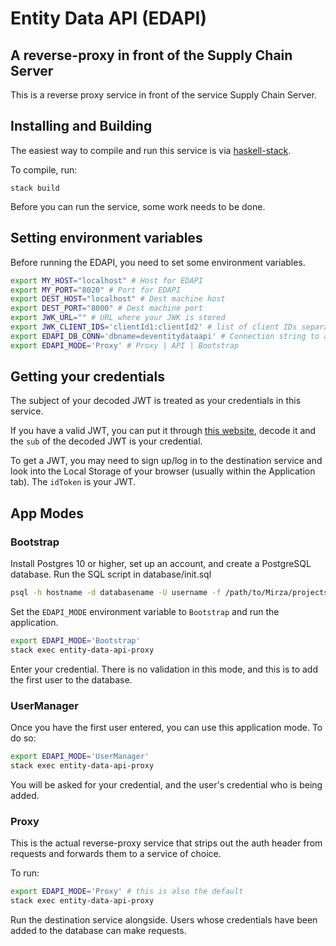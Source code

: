 # Entity Data API (EDAPI)

## A reverse-proxy in front of the Supply Chain Server

This is a reverse proxy service in front of the service Supply Chain Server.

## Installing and Building

The easiest way to compile and run this service is via [haskell-stack](https://docs.haskellstack.org/en/stable/README/).


To compile, run:
```
stack build
```

Before you can run the service, some work needs to be done.

## Setting environment variables

Before running the EDAPI, you need to set some environment variables.

```bash
export MY_HOST="localhost" # Host for EDAPI
export MY_PORT="8020" # Port for EDAPI
export DEST_HOST="localhost" # Dest machine host
export DEST_PORT="8000" # Dest machine port
export JWK_URL="" # URL where your JWK is stored
export JWK_CLIENT_IDS='clientId1:clientId2' # list of client IDs separated by :
export EDAPI_DB_CONN='dbname=deventitydataapi' # Connection string to a database where user credentials are stored
export EDAPI_MODE='Proxy' # Proxy | API | Bootstrap
```

## Getting your credentials

The subject of your decoded JWT is treated as your credentials in this service.

If you have a valid JWT, you can put it through [this website](https://jwt.io/),
decode it and the `sub` of the decoded JWT is your credential.

To get a JWT, you may need to sign up/log in to the destination service and
look into the Local Storage of your browser (usually within the Application tab).
The `idToken` is your JWT.

## App Modes

### Bootstrap

Install Postgres 10 or higher, set up an account, and create a PostgreSQL database.
Run the SQL script in database/init.sql

```bash
psql -h hostname -d databasename -U username -f /path/to/Mirza/projects/entity-data-api/database/init.sql
```

Set the `EDAPI_MODE` environment variable to `Bootstrap` and run the application.

```bash
export EDAPI_MODE='Bootstrap'
stack exec entity-data-api-proxy
```

Enter your credential.
There is no validation in this mode, and this is to add the first user
to the database.

### UserManager

Once you have the first user entered, you can use this application mode. To do so:

```bash
export EDAPI_MODE='UserManager'
stack exec entity-data-api-proxy
```

You will be asked for your credential, and the user's credential who is being added.

### Proxy

This is the actual reverse-proxy service that strips out the auth header from requests
and forwards them to a service of choice.

To run:

```bash
export EDAPI_MODE='Proxy' # this is also the default
stack exec entity-data-api-proxy
```

Run the destination service alongside. Users whose credentials have been added to the
database can make requests.

